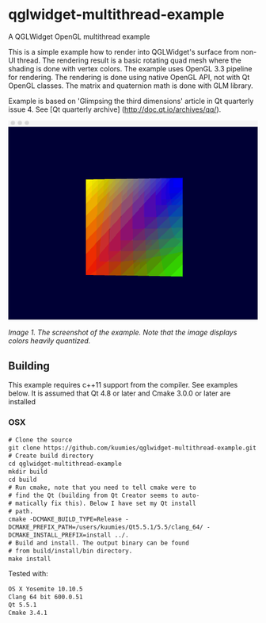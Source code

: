 # qglwidget-multithread-example
A QGLWidget OpenGL multithread example

This is a simple example how to render into QGLWidget's surface from non-UI thread. The rendering result is a basic rotating quad mesh where the shading is done with vertex colors. The example uses OpenGL 3.3 pipeline for rendering. The rendering is done using native OpenGL API, not with Qt OpenGL classes. The matrix and quaternion math is done with GLM library.

Example is based on 'Glimpsing the third dimensions' article in Qt quarterly issue 4. See [Qt quarterly archive] (http://doc.qt.io/archives/qq/).

![Example](screenshot.gif?raw=true "Example")

*Image 1. The screenshot of the example. Note that the image displays colors heavily quantized.*

## Building

This example requires c++11 support from the compiler. See examples below. It is assumed that Qt 4.8 or later and Cmake 3.0.0 or later are installed

### OSX

```
# Clone the source
git clone https://github.com/kuumies/qglwidget-multithread-example.git
# Create build directory
cd qglwidget-multithread-example
mkdir build
cd build
# Run cmake, note that you need to tell cmake were to 
# find the Qt (building from Qt Creator seems to auto-
# matically fix this). Below I have set my Qt install 
# path.
cmake -DCMAKE_BUILD_TYPE=Release -DCMAKE_PREFIX_PATH=/users/kuumies/Qt5.5.1/5.5/clang_64/ -DCMAKE_INSTALL_PREFIX=install ../.
# Build and install. The output binary can be found 
# from build/install/bin directory.
make install
```
Tested with:

```
OS X Yosemite 10.10.5
Clang 64 bit 600.0.51
Qt 5.5.1
Cmake 3.4.1
```

